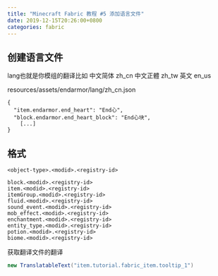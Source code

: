 ```yaml
---
title: "Minecraft Fabric 教程 #5 添加语言文件"
date: 2019-12-15T20:26:00+0800
categories: fabric
---
```


## 创建语言文件

lang也就是你模组的翻译比如 中文简体 zh_cn 中文正體 zh_tw 英文 en_us

resources/assets/endarmor/lang/zh_cn.json

```
{
  "item.endarmor.end_heart": "End心",
  "block.endarmor.end_heart_block": "End心块",
    [...]
}
```

## 格式

`<object-type>.<modid>.<registry-id>`

```
block.<modid>.<registry-id>
item.<modid>.<registry-id>
itemGroup.<modid>.<registry-id>
fluid.<modid>.<registry-id>
sound_event.<modid>.<registry-id>
mob_effect.<modid>.<registry-id>
enchantment.<modid>.<registry-id>
entity_type.<modid>.<registry-id>
potion.<modid>.<registry-id>
biome.<modid>.<registry-id>
```

获取翻译文件的翻译

```java
new TranslatableText("item.tutorial.fabric_item.tooltip_1")
```
